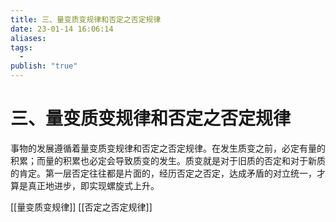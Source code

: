 ```yaml
---
title: 三、量变质变规律和否定之否定规律
date: 23-01-14 16:06:14
aliases: 
tags:
  - 
publish: "true"
---
```


# 三、量变质变规律和否定之否定规律

事物的发展遵循着量变质变规律和否定之否定规律。在发生质变之前，必定有量的积累；而量的积累也必定会导致质变的发生。质变就是对于旧质的否定和对于新质的肯定。第一层否定往往都是片面的，经历否定之否定，达成矛盾的对立统一，才算是真正地进步，即实现螺旋式上升。

[[量变质变规律]]
[[否定之否定规律]]
